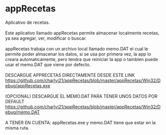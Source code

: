 # appRecetas
Aplicativo de recetas.
<br><br>
Este aplicativo llamado appRecetas permite almacenar localmente recetas, ya sea agregar, ver, modificar o buscar.
<br><br>
appRecetas trabaja con un archivo local llamado memo.DAT el cual le permite poder almacenar los datos, si se usa por primera vez,
la app lo creara automaticamente, pero tendra que reiniciar la app o tambien puede usar el memo.DAT que viene por defecto.
<br><br>
DESCARGUE APPRECETAS DIRECTAMENTE DESDE ESTE LINK<br>
https://github.com/charlyj21/appRecetas/blob/master/appRecetas/Win32/Debug/appRecetas.exe
<br><br>
(OPCIONAL) DESCARGUE EL MEMO.DAT PARA TENER UNOS DATOS POR DEFAULT<br>
https://github.com/charlyj21/appRecetas/blob/master/appRecetas/Win32/Debug/memo.DAT
<br><br>
A TENER EN CUENTA:
appRecetas.exe y memo.DAT tiene que estar en la misma ruta.
